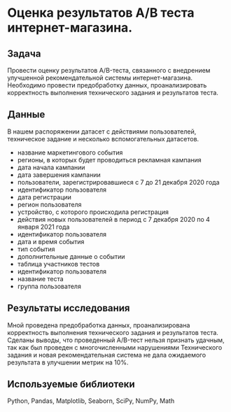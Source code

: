 # Оценка результатов A/B теста интернет-магазина.

## Задача
Провести оценку результатов A/B-теста, связанного с внедрением улучшенной рекомендательной системы интернет-магазина. Необходимо провести предобработку данных, проанализировать корректность выполнения технического задания и результатов теста.
## Данные
В нашем распоряжении  датасет с действиями пользователей, техническое задание и несколько вспомогательных датасетов.
- название маркетингового события
- регионы, в которых будет проводиться рекламная кампания
- дата начала кампании
- дата завершения кампании
- пользователи, зарегистрировавшиеся с 7 до 21 декабря 2020 года
- идентификатор пользователя
- дата регистрации
- регион пользователя
- устройство, с которого происходила регистрация
- действия новых пользователей в период с 7 декабря 2020 по 4 января 2021 года
- идентификатор пользователя
- дата и время события
- тип события
- дополнительные данные о событии
- таблица участников тестов
- идентификатор пользователя
- название теста
- группа пользователя

## Результаты исследования
Мной проведена  предобработка данных, проанализирована корректность выполнения технического задания и результатов теста. Сделаны выводы, что проведенный A/B-тест нельзя признать удачным, так как был проведен с многочисленными нарушениями Технического задания и новая рекомендательная система не дала ожидаемого результата в улучшении метрик на 10%.
## Используемые библиотеки
Python, Pandas, Matplotlib, Seaborn, SciPy, NumPy, Math
